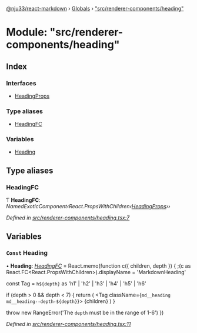 [@nju33/react-markdown](../README.md) › [Globals](../globals.md) › ["src/renderer-components/heading"](_src_renderer_components_heading_.md)

# Module: "src/renderer-components/heading"

## Index

### Interfaces

* [HeadingProps](../interfaces/_src_renderer_components_heading_.headingprops.md)

### Type aliases

* [HeadingFC](_src_renderer_components_heading_.md#headingfc)

### Variables

* [Heading](_src_renderer_components_heading_.md#const-heading)

## Type aliases

###  HeadingFC

Ƭ **HeadingFC**: *NamedExoticComponent‹React.PropsWithChildren‹[HeadingProps](../interfaces/_src_renderer_components_heading_.headingprops.md)››*

*Defined in [src/renderer-components/heading.tsx:7](https://github.com/nju33/react-markdown/blob/6bc1522/src/renderer-components/heading.tsx#L7)*

## Variables

### `Const` Heading

• **Heading**: *[HeadingFC](_src_renderer_components_heading_.md#headingfc)* = React.memo(function c({ children, depth }) {
  ;(c as React.FC<React.PropsWithChildren<HeadingProps>>).displayName =
    'MarkdownHeading'

  const Tag = `h${depth}` as 'h1' | 'h2' | 'h3' | 'h4' | 'h5' | 'h6'

  if (depth > 0 && depth < 7) {
    return (
      <Tag className={`md__heading md__heading--depth-${depth}`}>
        {children}
      </Tag>
    )
  }

  throw new RangeError('The `depth` must be in the range of 1-6')
})

*Defined in [src/renderer-components/heading.tsx:11](https://github.com/nju33/react-markdown/blob/6bc1522/src/renderer-components/heading.tsx#L11)*
